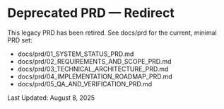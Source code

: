 # Deprecated PRD — Redirect

This legacy PRD has been retired. See docs/prd for the current, minimal PRD set:

- docs/prd/01_SYSTEM_STATUS_PRD.md
- docs/prd/02_REQUIREMENTS_AND_SCOPE_PRD.md
- docs/prd/03_TECHNICAL_ARCHITECTURE_PRD.md
- docs/prd/04_IMPLEMENTATION_ROADMAP_PRD.md
- docs/prd/05_QA_AND_VERIFICATION_PRD.md

Last Updated: August 8, 2025
